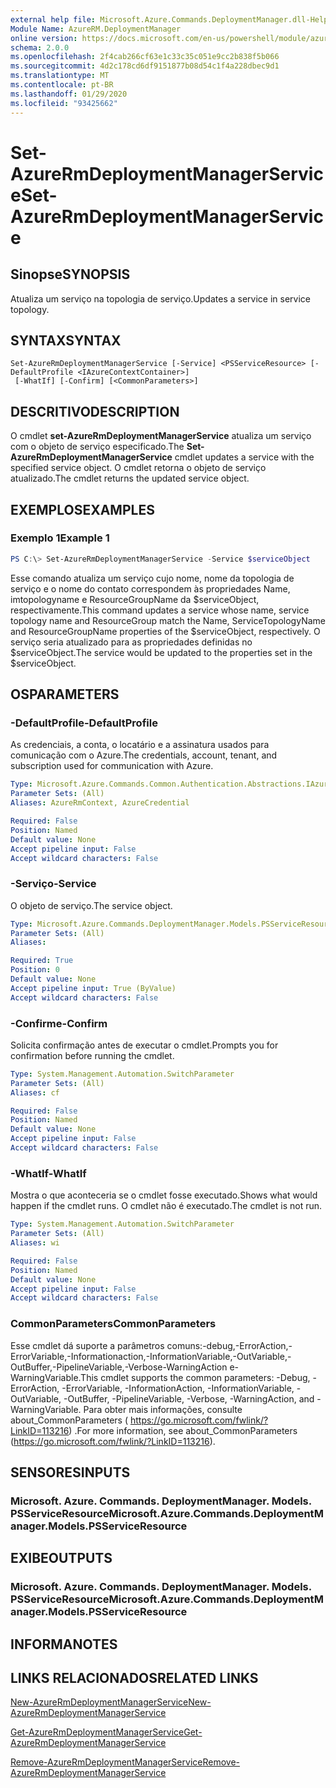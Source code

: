 ```yaml
---
external help file: Microsoft.Azure.Commands.DeploymentManager.dll-Help.xml
Module Name: AzureRM.DeploymentManager
online version: https://docs.microsoft.com/en-us/powershell/module/azurerm.deploymentmanager/set-azurermdeploymentmanagerservice
schema: 2.0.0
ms.openlocfilehash: 2f4cab266cf63e1c33c35c051e9cc2b838f5b066
ms.sourcegitcommit: 4d2c178cd6df9151877b08d54c1f4a228dbec9d1
ms.translationtype: MT
ms.contentlocale: pt-BR
ms.lasthandoff: 01/29/2020
ms.locfileid: "93425662"
---
```

# <span data-ttu-id="d13b1-101">Set-AzureRmDeploymentManagerService</span><span class="sxs-lookup"><span data-stu-id="d13b1-101">Set-AzureRmDeploymentManagerService</span></span>

## <span data-ttu-id="d13b1-102">Sinopse</span><span class="sxs-lookup"><span data-stu-id="d13b1-102">SYNOPSIS</span></span>
<span data-ttu-id="d13b1-103">Atualiza um serviço na topologia de serviço.</span><span class="sxs-lookup"><span data-stu-id="d13b1-103">Updates a service in service topology.</span></span>

## <span data-ttu-id="d13b1-104">SYNTAX</span><span class="sxs-lookup"><span data-stu-id="d13b1-104">SYNTAX</span></span>

```
Set-AzureRmDeploymentManagerService [-Service] <PSServiceResource> [-DefaultProfile <IAzureContextContainer>]
 [-WhatIf] [-Confirm] [<CommonParameters>]
```

## <span data-ttu-id="d13b1-105">DESCRITIVO</span><span class="sxs-lookup"><span data-stu-id="d13b1-105">DESCRIPTION</span></span>
<span data-ttu-id="d13b1-106">O cmdlet **set-AzureRmDeploymentManagerService** atualiza um serviço com o objeto de serviço especificado.</span><span class="sxs-lookup"><span data-stu-id="d13b1-106">The **Set-AzureRmDeploymentManagerService** cmdlet updates a service with the specified service object.</span></span>
<span data-ttu-id="d13b1-107">O cmdlet retorna o objeto de serviço atualizado.</span><span class="sxs-lookup"><span data-stu-id="d13b1-107">The cmdlet returns the updated service object.</span></span>

## <span data-ttu-id="d13b1-108">EXEMPLOS</span><span class="sxs-lookup"><span data-stu-id="d13b1-108">EXAMPLES</span></span>

### <span data-ttu-id="d13b1-109">Exemplo 1</span><span class="sxs-lookup"><span data-stu-id="d13b1-109">Example 1</span></span>
```powershell
PS C:\> Set-AzureRmDeploymentManagerService -Service $serviceObject
```

<span data-ttu-id="d13b1-110">Esse comando atualiza um serviço cujo nome, nome da topologia de serviço e o nome do contato correspondem às propriedades Name, imtopologyname e ResourceGroupName da $serviceObject, respectivamente.</span><span class="sxs-lookup"><span data-stu-id="d13b1-110">This command updates a service whose name, service topology name and ResourceGroup match the Name, ServiceTopologyName and ResourceGroupName properties of the $serviceObject, respectively.</span></span>
<span data-ttu-id="d13b1-111">O serviço seria atualizado para as propriedades definidas no $serviceObject.</span><span class="sxs-lookup"><span data-stu-id="d13b1-111">The service would be updated to the properties set in the $serviceObject.</span></span>

## <span data-ttu-id="d13b1-112">OS</span><span class="sxs-lookup"><span data-stu-id="d13b1-112">PARAMETERS</span></span>

### <span data-ttu-id="d13b1-113">-DefaultProfile</span><span class="sxs-lookup"><span data-stu-id="d13b1-113">-DefaultProfile</span></span>
<span data-ttu-id="d13b1-114">As credenciais, a conta, o locatário e a assinatura usados para comunicação com o Azure.</span><span class="sxs-lookup"><span data-stu-id="d13b1-114">The credentials, account, tenant, and subscription used for communication with Azure.</span></span>

```yaml
Type: Microsoft.Azure.Commands.Common.Authentication.Abstractions.IAzureContextContainer
Parameter Sets: (All)
Aliases: AzureRmContext, AzureCredential

Required: False
Position: Named
Default value: None
Accept pipeline input: False
Accept wildcard characters: False
```

### <span data-ttu-id="d13b1-115">-Serviço</span><span class="sxs-lookup"><span data-stu-id="d13b1-115">-Service</span></span>
<span data-ttu-id="d13b1-116">O objeto de serviço.</span><span class="sxs-lookup"><span data-stu-id="d13b1-116">The service object.</span></span>

```yaml
Type: Microsoft.Azure.Commands.DeploymentManager.Models.PSServiceResource
Parameter Sets: (All)
Aliases:

Required: True
Position: 0
Default value: None
Accept pipeline input: True (ByValue)
Accept wildcard characters: False
```

### <span data-ttu-id="d13b1-117">-Confirme</span><span class="sxs-lookup"><span data-stu-id="d13b1-117">-Confirm</span></span>
<span data-ttu-id="d13b1-118">Solicita confirmação antes de executar o cmdlet.</span><span class="sxs-lookup"><span data-stu-id="d13b1-118">Prompts you for confirmation before running the cmdlet.</span></span>

```yaml
Type: System.Management.Automation.SwitchParameter
Parameter Sets: (All)
Aliases: cf

Required: False
Position: Named
Default value: None
Accept pipeline input: False
Accept wildcard characters: False
```

### <span data-ttu-id="d13b1-119">-WhatIf</span><span class="sxs-lookup"><span data-stu-id="d13b1-119">-WhatIf</span></span>
<span data-ttu-id="d13b1-120">Mostra o que aconteceria se o cmdlet fosse executado.</span><span class="sxs-lookup"><span data-stu-id="d13b1-120">Shows what would happen if the cmdlet runs.</span></span> <span data-ttu-id="d13b1-121">O cmdlet não é executado.</span><span class="sxs-lookup"><span data-stu-id="d13b1-121">The cmdlet is not run.</span></span>

```yaml
Type: System.Management.Automation.SwitchParameter
Parameter Sets: (All)
Aliases: wi

Required: False
Position: Named
Default value: None
Accept pipeline input: False
Accept wildcard characters: False
```

### <span data-ttu-id="d13b1-122">CommonParameters</span><span class="sxs-lookup"><span data-stu-id="d13b1-122">CommonParameters</span></span>
<span data-ttu-id="d13b1-123">Esse cmdlet dá suporte a parâmetros comuns:-debug,-ErrorAction,-ErrorVariable,-Informationaction,-InformationVariable,-OutVariable,-OutBuffer,-PipelineVariable,-Verbose-WarningAction e-WarningVariable.</span><span class="sxs-lookup"><span data-stu-id="d13b1-123">This cmdlet supports the common parameters: -Debug, -ErrorAction, -ErrorVariable, -InformationAction, -InformationVariable, -OutVariable, -OutBuffer, -PipelineVariable, -Verbose, -WarningAction, and -WarningVariable.</span></span> <span data-ttu-id="d13b1-124">Para obter mais informações, consulte about_CommonParameters ( https://go.microsoft.com/fwlink/?LinkID=113216) .</span><span class="sxs-lookup"><span data-stu-id="d13b1-124">For more information, see about_CommonParameters (https://go.microsoft.com/fwlink/?LinkID=113216).</span></span>

## <span data-ttu-id="d13b1-125">SENSORES</span><span class="sxs-lookup"><span data-stu-id="d13b1-125">INPUTS</span></span>

### <span data-ttu-id="d13b1-126">Microsoft. Azure. Commands. DeploymentManager. Models. PSServiceResource</span><span class="sxs-lookup"><span data-stu-id="d13b1-126">Microsoft.Azure.Commands.DeploymentManager.Models.PSServiceResource</span></span>

## <span data-ttu-id="d13b1-127">EXIBE</span><span class="sxs-lookup"><span data-stu-id="d13b1-127">OUTPUTS</span></span>

### <span data-ttu-id="d13b1-128">Microsoft. Azure. Commands. DeploymentManager. Models. PSServiceResource</span><span class="sxs-lookup"><span data-stu-id="d13b1-128">Microsoft.Azure.Commands.DeploymentManager.Models.PSServiceResource</span></span>

## <span data-ttu-id="d13b1-129">INFORMA</span><span class="sxs-lookup"><span data-stu-id="d13b1-129">NOTES</span></span>

## <span data-ttu-id="d13b1-130">LINKS RELACIONADOS</span><span class="sxs-lookup"><span data-stu-id="d13b1-130">RELATED LINKS</span></span>

[<span data-ttu-id="d13b1-131">New-AzureRmDeploymentManagerService</span><span class="sxs-lookup"><span data-stu-id="d13b1-131">New-AzureRmDeploymentManagerService</span></span>](./New-AzureRmDeploymentManagerService.md)

[<span data-ttu-id="d13b1-132">Get-AzureRmDeploymentManagerService</span><span class="sxs-lookup"><span data-stu-id="d13b1-132">Get-AzureRmDeploymentManagerService</span></span>](./Set-AzureRmDeploymentManagerService.md)

[<span data-ttu-id="d13b1-133">Remove-AzureRmDeploymentManagerService</span><span class="sxs-lookup"><span data-stu-id="d13b1-133">Remove-AzureRmDeploymentManagerService</span></span>](./Remove-AzureRmDeploymentManagerService.md)